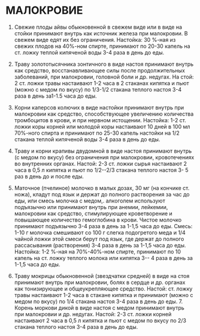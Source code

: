 # МАЛОКРОВИЕ

1. Свежие плоды айвы обыкновенной в свежем виде или в виде на стойки
принимают внутрь как источник железа при малокровии. В свежем виде едят
их без ограничения. Настойка: 30 %-ная из свежих плодов на 40%-ном
спирте, принимают по 20-30 капель на ст. ложку теплой кипяченой воды 3-4
раза в день до еды.  
  
2. Траву золототысячника зонтичного в виде настоя принимают внутрь как
средство, восстанавливающее силы после продолжительных заболеваний, при
малокровии, головной боли и др. недугах. На стой: 2 ст. ложки травы
настаивают 1-2 часа в 2 стаканах кипятка и пьют (можно с медом по вкусу)
по 1/3-1/2 стакана теплого настоя 3-4 раза в день за1-1.5 часа до еды.  
  
3. Корни каперсов колючих в виде настойки принимают внутрь при
малокровии как средство, способствующее увеличению количества
тромбоцитов в крови, и при нервном истощении. Настойка: 1-2 ст. ложки
коры корней или молодой коры настаивают 10 дней в 100 мл 70%-ного спирта
и принимают по 25-30 капель настойки на 1/2 стакана теплой кипяченой
воды 3-4 раза в день до еды.  
  
4. Траву и корни крапивы двудомной в виде настоя принимают внутрь (с
медом по вкусу) без ограничения при малокровии, кровотечениях во
внутренних органах. Настой: 2-3 ст. ложки сырья настаивают 2 часа в 0,5
л кипятка и пьют по 1/2--2/3 стакана теплого настоя 3- 5 раз в день до и
после еды.  
  
5. Маточное (пчелиное) молочко в малых дозах, 30 мг (на кончике ст.
ножа), кладут под язык и держат до полного растворения за час до еды,
или смесь молочка с медом,. алкоголем используют подъязычно или
принимают внутрь при анемии, лейкемии, малокровии как средство,
стимулирующее кроветворение и повышающее количество гемоглобина в крови.
Чистое молочко принимают подъязычно 3-4 раза в день за 1-1,5 часа до
еды. Смесь: 1-10 г молочка смешивают со 100 г слегка подогретого меда и
1/4 чайной ложки этой смеси берут под язык, где держат до полного
рассасывания (растворения) 3-4 раза в день за 1-1,5 часа до еды.
Настойка: 1-2 %-ная на 70%-40%-ном спирте, принимают по 10 капель на ст.
ложку теплого молока или кипятка 3-- 4 раза в день за 1-1,5 часа до
еды.  
  
6. Траву мокрицы обыкновенной (звездчатки средней) в виде на стоя
принимают внутрь при малокровии, болях в сердце и др. органах как
тонизирующее и общеукрепляющее средство. Настой: ст. ложку травы
настаивают 1-2 часа в стакане кипятка и принимают (можно с медом по
вкусу) по 1/4 стакана настоя 3-4 раза в день до еды. 7. Корень моркови
дикой в виде настоя с медом принимают внутрь при малокровии и др.
недугах. Настой: 2-3 ст. ложки корней настаивают 2 часа в 0,5 л кипятка
и пьют с медом по вкусу по 2/3 стакана теплого настоя 3-4 раза в день до
еды.
